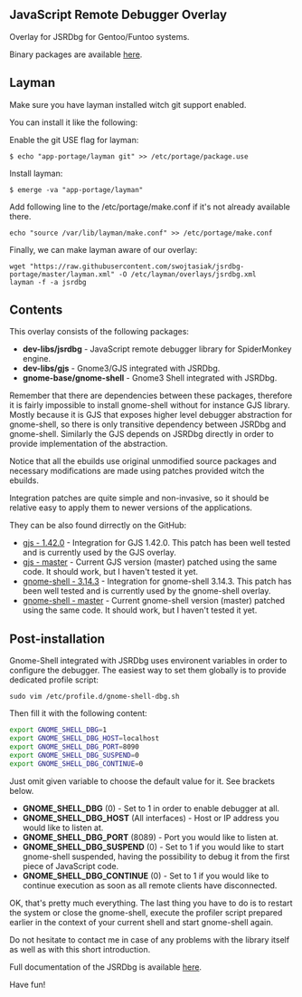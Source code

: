 JavaScript Remote Debugger Overlay
----------------------------------

Overlay for JSRDbg for Gentoo/Funtoo systems.

Binary packages are available [here](https://github.com/swojtasiak/jsrdbg-archive).

## Layman

Make sure you have layman installed witch git support enabled.

You can install it like the following:

Enable the git USE flag for layman:

    $ echo "app-portage/layman git" >> /etc/portage/package.use

Install layman:

    $ emerge -va "app-portage/layman"

Add following line to the /etc/portage/make.conf if it's not already available there.

    echo "source /var/lib/layman/make.conf" >> /etc/portage/make.conf

Finally, we can make layman aware of our overlay:

    wget "https://raw.githubusercontent.com/swojtasiak/jsrdbg-portage/master/layman.xml" -O /etc/layman/overlays/jsrdbg.xml
    layman -f -a jsrdbg

##  Contents

This overlay consists of the following packages:

 * **dev-libs/jsrdbg** - JavaScript remote debugger library for SpiderMonkey engine.
 * **dev-libs/gjs** - Gnome3/GJS integrated with JSRDbg.
 * **gnome-base/gnome-shell** - Gnome3 Shell integrated with JSRDbg.

Remember that there are dependencies between these packages, therefore it is fairly impossible to install gnome-shell without for instance GJS library. Mostly because it is GJS that exposes higher level debugger abstraction for gnome-shell, so there is only transitive dependency between JSRDbg and gnome-shell. Similarly the GJS depends on JSRDbg directly in order to provide implementation of the abstraction.

Notice that all the ebuilds use original unmodified source packages and necessary modifications are made using patches provided witch the ebuilds.

Integration patches are quite simple and non-invasive, so it should be relative easy to apply them to newer versions of the applications.

They can be also found dirrectly on the GitHub:

* [gjs - 1.42.0](https://github.com/swojtasiak/gjs/commit/03b6d5e1198237bdd0b1aa0a77ef458819b3cc13) - Integration for GJS 1.42.0. This patch has been well tested and is currently used by the GJS overlay.
* [gjs - master](https://github.com/swojtasiak/gjs/commit/12a8ea776a808793cb48d36cc725bc7c37c8157d) - Current GJS version (master) patched using the same code. It should work, but I haven't tested it yet.
* [gnome-shell - 3.14.3](https://github.com/swojtasiak/gnome-shell/commit/ca4412d20a9975211bc4cc51609f2325cda8f132) - Integration for gnome-shell 3.14.3. This patch has been well tested and is currently used by the gnome-shell overlay.
* [gnome-shell - master](https://github.com/swojtasiak/gnome-shell/commit/154244e0c4c463d006214f404bc4026ef20fbe67) - Current gnome-shell version (master) patched using the same code. It should work, but I haven't tested it yet.

## Post-installation

Gnome-Shell integrated with JSRDbg uses environent variables in order to configure the debugger. The easiest way to set them globally is to provide dedicated profile script:

	sudo vim /etc/profile.d/gnome-shell-dbg.sh

Then fill it with the following content:

```sh
export GNOME_SHELL_DBG=1
export GNOME_SHELL_DBG_HOST=localhost
export GNOME_SHELL_DBG_PORT=8090
export GNOME_SHELL_DBG_SUSPEND=0
export GNOME_SHELL_DBG_CONTINUE=0
```

Just omit given variable to choose the default value for it. See brackets below.

* **GNOME_SHELL_DBG** (0) - Set to 1 in order to enable debugger at all.
* **GNOME_SHELL_DBG_HOST** (All interfaces) - Host or IP address you would like to listen at.
* **GNOME_SHELL_DBG_PORT** (8089) - Port you would like to listen at.
* **GNOME_SHELL_DBG_SUSPEND** (0) - Set to 1 if you would like to start gnome-shell suspended, having the possibility to debug it from the first piece of JavaScript code.
* **GNOME_SHELL_DBG_CONTINUE** (0) - Set to 1 if you would like to continue execution as soon as all remote clients have disconnected.

OK, that's pretty much everything. The last thing you have to do is to restart the system or close the gnome-shell, execute the profiler script prepared earlier in the context of your current shell and start gnome-shell again.

Do not hesitate to contact me in case of any problems with the library itself as well as with this short introduction.

Full documentation of the JSRDbg is available [here](https://github.com/swojtasiak/jsrdbg).

Have fun!



